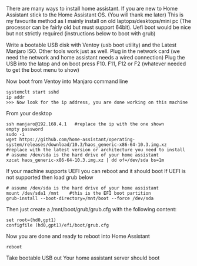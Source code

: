 There are many ways to install home assistant.
If you are new to Home Assistant stick to the Home Assistant OS. (You will thank me later)
This is my favourite method as I mainly install on old laptops/desktops/mini pc (The processor can be fairly old but must support 64bit). Uefi boot would be nice but not strictly required (instructions below to boot with grub)

Write a bootable USB disk with Ventoy (usb boot utility) and the Latest Manjaro ISO. Other tools work just as well.
Plug in the network card (we need the network and home assistant needs a wired connection)
Plug the USB into the latop and on boot press F10. F11, F12 or F2 (whatever needed to get the boot menu to show)

Now boot from Ventoy into Manjaro command line
```
systemclt start sshd
ip addr
>>> Now look for the ip address, you are done working on this machine
```

From your desktop
```
ssh manjaro@192.168.4.1   #replace the ip with the one shown
empty password
sudo -i
wget https://github.com/home-assistant/operating-system/releases/download/10.3/haos_generic-x86-64-10.3.img.xz     #replace with the latest version or architecture you need to install
# assume /dev/sda is the hard drive of your home assistant
xzcat haos_generic-x86-64-10.3.img.xz | dd of=/dev/sda bs=1m
```
If your machine supports UEFI you can reboot and it should boot
If UEFI is not supported then load grub below

```
# assume /dev/sda is the hard drive of your home assistant
mount /dev/sda1 /mnt    #this is the EFI boot partition
grub-install --boot-directory=/mnt/boot --force /dev/sda

```
Then just create a /mnt/boot/grub/grub.cfg with the following content:

```
set root=(hd0,gpt1)
configfile (hd0,gpt1)/efi/boot/grub.cfg
```
Now you are done and ready to reboot into Home Assistant
```
reboot
```
Take bootable USB out
Your home assistant server should boot
